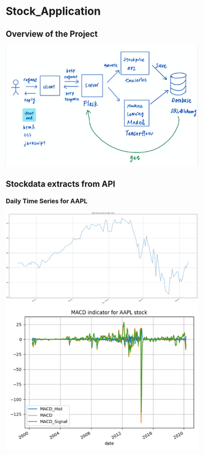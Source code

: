 # Stock_Application

## Overview of the Project
![](/Images/Overview.png)

## Stockdata extracts from API
### Daily Time Series for AAPL
![](/stock_api/AAPL.png)
![](/stock_api/AAPL_macd.png)
